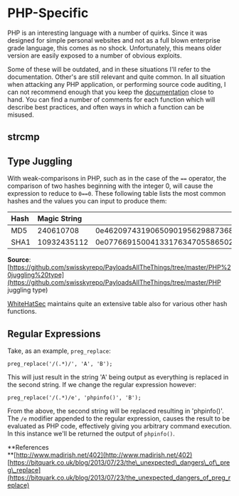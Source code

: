 # PHP-Specific

PHP is an interesting language with a number of quirks.  Since it was designed for simple personal websites and not as a full blown enterprise grade language, this comes as no shock.  Unfortunately, this means older version are easily exposed to a number of obvious exploits.

Some of these will be outdated, and in these situations I'll refer to the documentation.  Other's are still relevant and quite common.  In all situation when attacking any PHP application, or performing source code auditing, I can not recommend enough that you keep the [documentation](http://php.net/docs.php) close to hand.  You can find a number of comments for each function which will describe best practices, and often ways in which a function can be misused.

## strcmp

## Type Juggling

With weak-comparisons in PHP, such as in the case of the `==` operator, the comparison of two hashes beginning with the integer 0, will cause the expression to reduce to `0==0`.  These following table lists the most common hashes and the values you can input to produce them:

| Hash | Magic String |  |
| :--- | :--- | :--- |
| MD5 | 240610708 | 0e462097431906509019562988736854 |
| SHA1 | 10932435112 | 0e07766915004133176347055865026311692244 |

**Source**: [https://github.com/swisskyrepo/PayloadsAllTheThings/tree/master/PHP%20juggling%20type](https://github.com/swisskyrepo/PayloadsAllTheThings/tree/master/PHP juggling type)

[WhiteHatSec](https://www.whitehatsec.com/blog/magic-hashes/) maintains quite an extensive table also for various other hash functions.

## Regular Expressions

Take, as an example, `preg_replace`:

```
preg_replace('/(.*)/', 'A', 'B');
```

This will just result in the string 'A' being output as everything is replaced in the second string.  If we change the regular expression however:

```
preg_replace('/(.*)/e', 'phpinfo()', 'B');
```

From the above, the second string will be replaced resulting in 'phpinfo\(\)'.  The `/e` modifier appended to the regular expression, causes the result to be evaluated as PHP code, effectively giving you arbitrary command execution.  In this instance we'll be returned the output of `phpinfo()`.

**References          
**[http://www.madirish.net/402](http://www.madirish.net/402)  
[https://bitquark.co.uk/blog/2013/07/23/the\_unexpected\_dangers\_of\_preg\_replace](https://bitquark.co.uk/blog/2013/07/23/the_unexpected_dangers_of_preg_replace)

